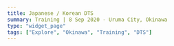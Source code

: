 ```yaml
---
title: Japanese / Korean DTS
summary: Training | 8 Sep 2020 - Uruma City, Okinawa
type: "widget_page"
tags: ["Explore", "Okinawa", "Training", "DTS"]
---
```

